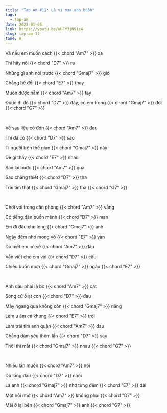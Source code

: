 ```yaml
---
title: "Tạp Âm #12: Là vì mưa anh buồn"
tags:
  - tap-am
date: 2022-01-05
link: https://youtu.be/uHFY3jN9icA
slug: tap-am-12
tone: A
---
```

Và nếu em muốn cách {{< chord "Am7" >}} xa

Thì hãy nói {{< chord "D7" >}} ra

Những gì anh nói trước {{< chord "Gmaj7" >}} giờ

Chẳng hề đổi {{< chord "E7" >}} thay

Muốn được nắm {{< chord "Am7" >}} tay

Được đi đó {{< chord "D7" >}} đây, có em trong {{< chord "Gmaj7" >}} đời {{< chord "G7" >}}

<br>

Về sau liệu có đớn {{< chord "Am7" >}} đau

Thì đã có {{< chord "D7" >}} sao

Tỉ người trên thế gian {{< chord "Gmaj7" >}} này

Dễ gì thấy {{< chord "E7" >}} nhau

Sao lại bước {{< chord "Am7" >}} qua

Sao chẳng thiết {{< chord "D7" >}} tha

Trái tim thật {{< chord "Gmaj7" >}} thà {{< chord "G7" >}}

<br>

Chơi vơi trong căn phòng {{< chord "Am7" >}} vắng

Có tiếng đàn buồn mênh {{< chord "D7" >}} man

Em đi đâu cho lòng {{< chord "Gmaj7" >}} anh

Ngày đêm nhớ mong vô {{< chord "E7" >}} vàn

Dù biết em có về {{< chord "Am7" >}} đâu

Vẫn viết cho em vài {{< chord "D7" >}} câu

Chiều buồn mưa {{< chord "Gmaj7" >}} ngâu {{< chord "E7" >}}

<br>

Anh đâu phải là bờ {{< chord "Am7" >}} cát

Sóng cứ ồ ạt cơn {{< chord "D7" >}} đau

Mây ngang qua không còn {{< chord "Gmaj7" >}} nắng

Làm u ám cả khung {{< chord "E7" >}} trời

Làm trái tim anh quặn {{< chord "Am7" >}} đau

Chẳng dám yêu thêm lần {{< chord "D7" >}} sau

Thôi thì mất {{< chord "Gmaj7" >}} nhau {{< chord "G7" >}}

<br>

Nhiều lần muốn {{< chord "Am7" >}} nói

Dù lòng đau {{< chord "D7" >}} nhói

Là anh {{< chord "Gmaj7" >}} nhớ từng đêm {{< chord "E7" >}} dài

Một nỗi nhớ {{< chord "Am7" >}} không phai {{< chord "D7" >}}

Mãi ở lại bên {{< chord "Gmaj7" >}} anh {{< chord "G7" >}}
